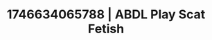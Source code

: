 ---
categories:
- AI-generated
- Morning passion
- Gender-fluid lovers
- Tattooed beauties
- ASMR
- Mid-century kink
- Cosplay
- Lustful close-up
image: /assets/images/1746634065788.jpg
layout: post
seo:
  description: Featured content with premium Scat Fetish, ABDL Play. HD images available.
  keywords: Scat Fetish, ABDL Play
  og_image: /assets/images/1746634065788.jpg
  schema_type: VisualArtwork
tags:
- ABDL Play
- '#1746634065788'
- Scat Fetish
title: 1746634065788 | ABDL Play Scat Fetish
---